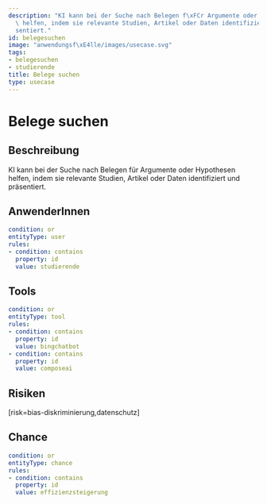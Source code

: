 ```yaml
---
description: "KI kann bei der Suche nach Belegen f\xFCr Argumente oder Hypothesen\
  \ helfen, indem sie relevante Studien, Artikel oder Daten identifiziert und pr\xE4\
  sentiert."
id: belegesuchen
image: "anwendungsf\xE4lle/images/usecase.svg"
tags:
- belegesuchen
- studierende
title: Belege suchen
type: usecase
---
```



# Belege suchen

## Beschreibung

KI kann bei der Suche nach Belegen für Argumente oder Hypothesen helfen, indem sie relevante Studien, Artikel oder Daten identifiziert und präsentiert.

## AnwenderInnen

```yaml
condition: or
entityType: user
rules:
- condition: contains
  property: id
  value: studierende
```



## Tools

```yaml
condition: or
entityType: tool
rules:
- condition: contains
  property: id
  value: bingchatbot
- condition: contains
  property: id
  value: composeai
```



## Risiken

[risk=bias-diskriminierung,datenschutz]


## Chance

```yaml
condition: or
entityType: chance
rules:
- condition: contains
  property: id
  value: effizienzsteigerung
```


